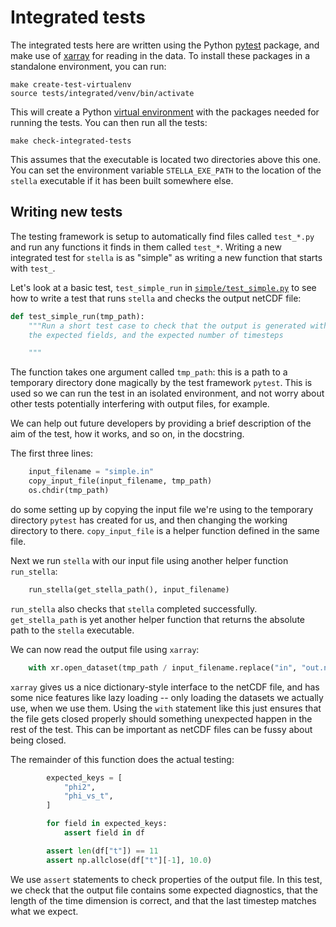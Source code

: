 Integrated tests
================

The integrated tests here are written using the Python [pytest][pytest] package,
and make use of [xarray][xarray] for reading in the data. To install these
packages in a standalone environment, you can run:

    make create-test-virtualenv
    source tests/integrated/venv/bin/activate

This will create a Python [virtual environment][venv] with the packages needed
for running the tests. You can then run all the tests:

    make check-integrated-tests

This assumes that the executable is located two directories above this one. You
can set the environment variable `STELLA_EXE_PATH` to the location of the
`stella` executable if it has been built somewhere else.

Writing new tests
-----------------

The testing framework is setup to automatically find files called `test_*.py`
and run any functions it finds in them called `test_*`. Writing a new integrated
test for `stella` is as "simple" as writing a new function that starts with
`test_`.

Let's look at a basic test, `test_simple_run` in
[`simple/test_simple.py`](simple/test_simple.py) to see how to write a test that
runs `stella` and checks the output netCDF file:

```python
def test_simple_run(tmp_path):
    """Run a short test case to check that the output is generated with
    the expected fields, and the expected number of timesteps

    """
```

The function takes one argument called `tmp_path`: this is a path to a temporary
directory done magically by the test framework `pytest`. This is used so we can run
the test in an isolated environment, and not worry about other tests potentially
interfering with output files, for example.

We can help out future developers by providing a brief description of the aim of
the test, how it works, and so on, in the docstring.

The first three lines:

```python
    input_filename = "simple.in"
    copy_input_file(input_filename, tmp_path)
    os.chdir(tmp_path)
```

do some setting up by copying the input file we're using to the temporary
directory `pytest` has created for us, and then changing the working directory
to there. `copy_input_file` is a helper function defined in the same file.

Next we run `stella` with our input file using another helper function
`run_stella`:

```python
    run_stella(get_stella_path(), input_filename)
```

`run_stella` also checks that `stella` completed successfully. `get_stella_path`
is yet another helper function that returns the absolute path to the `stella`
executable.

We can now read the output file using `xarray`:

```python
    with xr.open_dataset(tmp_path / input_filename.replace("in", "out.nc")) as df:
```

`xarray` gives us a nice dictionary-style interface to the netCDF file, and has
some nice features like lazy loading -- only loading the datasets we actually
use, when we use them. Using the `with` statement like this just ensures that
the file gets closed properly should something unexpected happen in the rest of
the test. This can be important as netCDF files can be fussy about being closed.

The remainder of this function does the actual testing:

```python
        expected_keys = [
            "phi2",
            "phi_vs_t",
        ]

        for field in expected_keys:
            assert field in df

        assert len(df["t"]) == 11
        assert np.allclose(df["t"][-1], 10.0)
```

We use `assert` statements to check properties of the output file. In this test,
we check that the output file contains some expected diagnostics, that the
length of the time dimension is correct, and that the last timestep matches what
we expect.

[pytest]: https://pytest.org
[xarray]: http://xarray.pydata.org
[venv]: https://docs.python.org/3/library/venv.html
